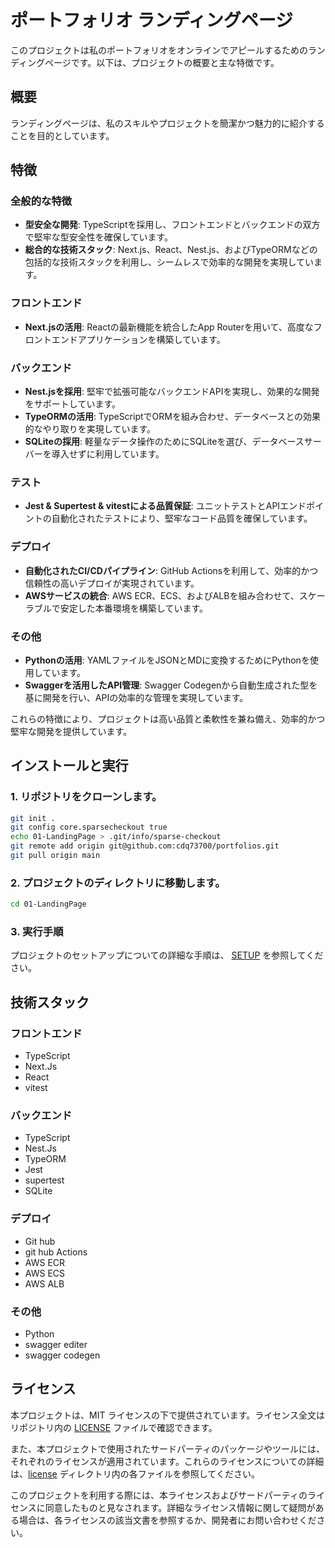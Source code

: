 # ポートフォリオ ランディングページ

このプロジェクトは私のポートフォリオをオンラインでアピールするためのランディングページです。以下は、プロジェクトの概要と主な特徴です。

## 概要

ランディングページは、私のスキルやプロジェクトを簡潔かつ魅力的に紹介することを目的としています。

## 特徴

### 全般的な特徴

* **型安全な開発**: TypeScriptを採用し、フロントエンドとバックエンドの双方で堅牢な型安全性を確保しています。
* **総合的な技術スタック**:  Next.js、React、Nest.js、およびTypeORMなどの包括的な技術スタックを利用し、シームレスで効率的な開発を実現しています。

### フロントエンド

* **Next.jsの活用**: Reactの最新機能を統合したApp Routerを用いて、高度なフロントエンドアプリケーションを構築しています。

### バックエンド

* **Nest.jsを採用**: 堅牢で拡張可能なバックエンドAPIを実現し、効果的な開発をサポートしています。
* **TypeORMの活用**: TypeScriptでORMを組み合わせ、データベースとの効果的なやり取りを実現しています。
* **SQLiteの採用**: 軽量なデータ操作のためにSQLiteを選び、データベースサーバーを導入せずに利用しています。

### テスト

* **Jest & Supertest & vitestによる品質保証**: ユニットテストとAPIエンドポイントの自動化されたテストにより、堅牢なコード品質を確保しています。

### デプロイ

* **自動化されたCI/CDパイプライン**: GitHub Actionsを利用して、効率的かつ信頼性の高いデプロイが実現されています。
* **AWSサービスの統合**: AWS ECR、ECS、およびALBを組み合わせて、スケーラブルで安定した本番環境を構築しています。

### その他

* **Pythonの活用**:  YAMLファイルをJSONとMDに変換するためにPythonを使用しています。
* **Swaggerを活用したAPI管理**: Swagger Codegenから自動生成された型を基に開発を行い、APIの効率的な管理を実現しています。

これらの特徴により、プロジェクトは高い品質と柔軟性を兼ね備え、効率的かつ堅牢な開発を提供しています。

## インストールと実行

### 1. リポジトリをクローンします。

```bash
git init .
git config core.sparsecheckout true
echo 01-LandingPage > .git/info/sparse-checkout
git remote add origin git@github.com:cdq73700/portfolios.git
git pull origin main
```

### 2. プロジェクトのディレクトリに移動します。

```bash
cd 01-LandingPage
```

### 3. 実行手順

プロジェクトのセットアップについての詳細な手順は、 [SETUP](/01-LandingPage/Document/01-SETUP.md) を参照してください。

## 技術スタック

### フロントエンド

* TypeScript
* Next.Js
* React
* vitest

### バックエンド

* TypeScript
* Nest.Js
* TypeORM
* Jest
* supertest
* SQLite

### デプロイ

* Git hub
* git hub Actions
* AWS ECR
* AWS ECS
* AWS ALB

### その他

* Python
* swagger editer
* swagger codegen

## ライセンス

本プロジェクトは、MIT ライセンスの下で提供されています。ライセンス全文はリポジトリ内の [LICENSE](/01-LandingPage/LICENSE) ファイルで確認できます。

また、本プロジェクトで使用されたサードパーティのパッケージやツールには、それぞれのライセンスが適用されています。これらのライセンスについての詳細は、[license](/01-LandingPage/license/md) ディレクトリ内の各ファイルを参照してください。

このプロジェクトを利用する際には、本ライセンスおよびサードパーティのライセンスに同意したものと見なされます。詳細なライセンス情報に関して疑問がある場合は、各ライセンスの該当文書を参照するか、開発者にお問い合わせください。
